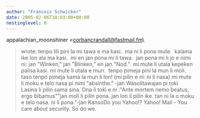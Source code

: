 ```yaml
---
author: "Francois Schwicker"
date: 2005-02-06T10:03:00+00:00
nestinglevel: 0
---
```

appalachian\_moonshiner <[corbancrandall@fastmail.fm](mailto://corbancrandall@fastmail.fm)\
> wrote:
tenpo lili pini la mi tawa e ma kasi.  ma ni li pona mute.  kalama ike lon ala ma kasi.  mi en jan pona mi li tawa.  jan pona mi li jo e nimi ni: jan "Winken," jan "Blinken," en jan "Nod."  mi mute li utala kepeken palisa kasi. mi mute li utala e mun.  tenpo pimeja pini la mun li moli.  taso tenpo pimeja kama la mun li lon! (mi pilin e ni: ni li nasa) mi mute li moku e telo nasa pi nimi "absinthe." -jan Wasolitawajan pi toki Lasina li pilin sama sina. Ona li toki e ni :"Ante mortem nemo beatus, ergo bibamus""jan moli li pilin pona. jan lon li pilin ike. tan ni la o moku e telo nasa. ni li pona."-jan KansoDo you Yahoo!? Yahoo! Mail - You care about security. So do we.
